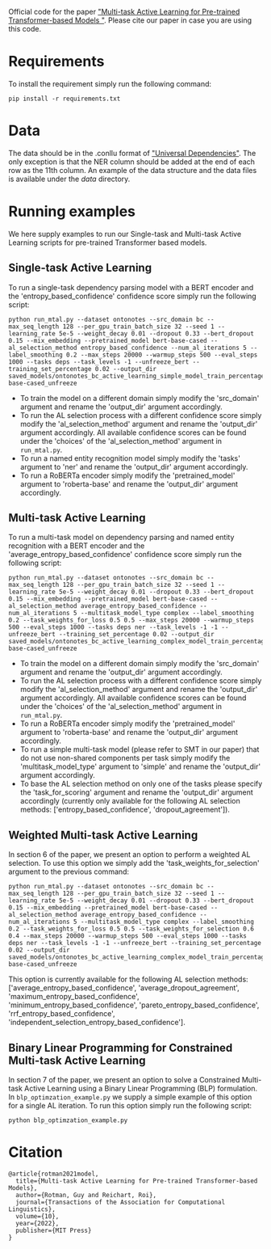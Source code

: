 Official code for the paper ["Multi-task Active Learning for Pre-trained Transformer-based Models
"](https://arxiv.org/abs/2208.05379).
Please cite our paper in case you are using this code.

# Requirements
To install the requirement simply run the following command:
```
pip install -r requirements.txt
```
# Data
The data should be in the .conllu format of ["Universal Dependencies"](https://universaldependencies.org/).
The only exception is that the NER column should be added at the end of each row as the 11th column.
An example of the data structure and the data files is available under the <em>data</em> directory.

# Running examples
We here supply examples to run our Single-task and Multi-task Active Learning scripts for pre-trained Transformer based models.

## Single-task Active Learning
To run a single-task dependency parsing model with a BERT encoder and the 'entropy_based_confidence' confidence score simply run the following script:
```
python run_mtal.py --dataset ontonotes --src_domain bc --max_seq_length 128 --per_gpu_train_batch_size 32 --seed 1 --learning_rate 5e-5 --weight_decay 0.01 --dropout 0.33 --bert_dropout 0.15 --mix_embedding --pretrained_model bert-base-cased --al_selection_method entropy_based_confidence --num_al_iterations 5 --label_smoothing 0.2 --max_steps 20000 --warmup_steps 500 --eval_steps 1000 --tasks deps --task_levels -1 --unfreeze_bert --training_set_percentage 0.02 --output_dir saved_models/ontonotes_bc_active_learning_simple_model_train_percentage_0.02_deps_al_selection_method_entropy_based_confidence_ls_0.2_bert-base-cased_unfreeze
```

- To train the model on a different domain simply modify the 'src_domain' argument and rename the 'output_dir' argument accordingly.
- To run the AL selection process with a different confidence score simply modify the 'al_selection_method' argument and rename the 'output_dir' argument accordingly. All available confidence scores can be found under the 'choices' of the 'al_selection_method' argument in `run_mtal.py`.
- To run a named entity recognition model simply modify the 'tasks' argument to 'ner' and rename the 'output_dir' argument accordingly.
- To run a RoBERTa encoder simply modify the 'pretrained_model' argument to 'roberta-base' and rename the 'output_dir' argument accordingly.

## Multi-task Active Learning
To run a multi-task model on dependency parsing and named entity recognition with a BERT encoder and the 'average_entropy_based_confidence' confidence score simply run the following script:
```
python run_mtal.py --dataset ontonotes --src_domain bc --max_seq_length 128 --per_gpu_train_batch_size 32 --seed 1 --learning_rate 5e-5 --weight_decay 0.01 --dropout 0.33 --bert_dropout 0.15 --mix_embedding --pretrained_model bert-base-cased --al_selection_method average_entropy_based_confidence --num_al_iterations 5 --multitask_model_type complex --label_smoothing 0.2 --task_weights_for_loss 0.5 0.5 --max_steps 20000 --warmup_steps 500 --eval_steps 1000 --tasks deps ner --task_levels -1 -1 --unfreeze_bert --training_set_percentage 0.02 --output_dir saved_models/ontonotes_bc_active_learning_complex_model_train_percentage_0.02_deps_ner_al_selection_method_average_entropy_based_confidence_tw_for_l_0.5_0.5_ls_0.2_bert-base-cased_unfreeze
```

- To train the model on a different domain simply modify the 'src_domain' argument and rename the 'output_dir' argument accordingly.
- To run the AL selection process with a different confidence score simply modify the 'al_selection_method' argument and rename the 'output_dir' argument accordingly. All available confidence scores can be found under the 'choices' of the 'al_selection_method' argument in `run_mtal.py`.
- To run a RoBERTa encoder simply modify the 'pretrained_model' argument to 'roberta-base' and rename the 'output_dir' argument accordingly.
- To run a simple multi-task model (please refer to SMT in our paper) that do not use non-shared components per task simply modify the 'multitask_model_type' argument to 'simple' and rename the 'output_dir' argument accordingly.
- To base the AL selection method on only one of the tasks please specify the 'task_for_scoring' argument and rename the 'output_dir' argument accordingly (currently only available for the following AL selection methods: ['entropy_based_confidence', 'dropout_agreement']).

## Weighted Multi-task Active Learning
In section 6 of the paper, we present an option to perform a weighted AL selection.
To use this option we simply add the 'task_weights_for_selection' argument to the previous command:
```
python run_mtal.py --dataset ontonotes --src_domain bc --max_seq_length 128 --per_gpu_train_batch_size 32 --seed 1 --learning_rate 5e-5 --weight_decay 0.01 --dropout 0.33 --bert_dropout 0.15 --mix_embedding --pretrained_model bert-base-cased --al_selection_method average_entropy_based_confidence --num_al_iterations 5 --multitask_model_type complex --label_smoothing 0.2 --task_weights_for_loss 0.5 0.5 --task_weights_for_selection 0.6 0.4 --max_steps 20000 --warmup_steps 500 --eval_steps 1000 --tasks deps ner --task_levels -1 -1 --unfreeze_bert --training_set_percentage 0.02 --output_dir saved_models/ontonotes_bc_active_learning_complex_model_train_percentage_0.02_deps_ner_al_selection_method_average_entropy_based_confidence_tw_for_l_0.5_0.5_tw_for_s_0.6_0.4_ls_0.2_bert-base-cased_unfreeze
```

This option is currently available for the following AL selection methods: ['average_entropy_based_confidence', 'average_dropout_agreement', 'maximum_entropy_based_confidence', 'minimum_entropy_based_confidence', 'pareto_entropy_based_confidence', 'rrf_entropy_based_confidence', 'independent_selection_entropy_based_confidence'].

## Binary Linear Programming for Constrained Multi-task Active Learning
In section 7 of the paper, we present an option to solve a Constrained Multi-task Active Learning using a Binary Linear Programming (BLP) formulation.
In `blp_optimzation_example.py` we supply a simple example of this option for a single AL iteration.
To run this option simply run the following script:
```
python blp_optimzation_example.py
```

# Citation
```
@article{rotman2021model,
  title={Multi-task Active Learning for Pre-trained Transformer-based Models},
  author={Rotman, Guy and Reichart, Roi},
  journal={Transactions of the Association for Computational Linguistics},
  volume={10},
  year={2022},
  publisher={MIT Press}
}
```